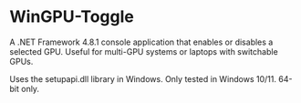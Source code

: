 # WinGPU-Toggle

A .NET Framework 4.8.1 console application that enables or disables a selected GPU. Useful for multi-GPU systems or laptops with switchable GPUs.

Uses the setupapi.dll library in Windows.
Only tested in Windows 10/11. 64-bit only.

